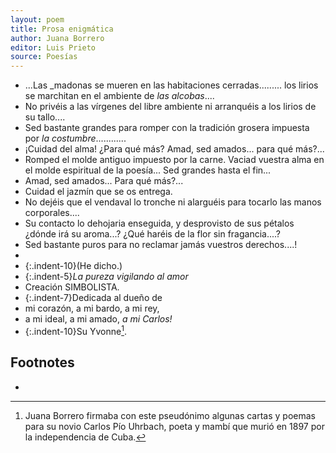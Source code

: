 ```yaml
---
layout: poem
title: Prosa enigmática
author: Juana Borrero
editor: Luis Prieto
source: Poesías 
---
```


- ...Las _madonas se mueren en las habitaciones cerradas......... los lirios se marchitan en el ambiente de _las alcobas_....
- No privéis a las vírgenes del libre ambiente ni arranquéis a los lirios de su tallo....
- Sed bastante grandes para romper con la tradición grosera impuesta por _la costumbre_............
- ¡Cuidad del alma! ¿Para qué más? Amad, sed amados... para qué más?...
- Romped el molde antiguo impuesto por la carne. Vaciad vuestra alma en el molde espiritual de la poesía... Sed grandes hasta el fin...
- Amad, sed amados... Para qué más?... 
- Cuidad el jazmín que se os entrega. 
- No dejéis que el vendaval lo tronche ni alarguéis para tocarlo las manos corporales....
- Su contacto lo dehojaria enseguida, y desprovisto de sus pétalos ¿dónde irá su aroma...? ¿Qué haréis de la flor sin fragancia....? 
- Sed bastante puros para no reclamar jamás vuestros derechos....!
- 
- {:.indent-10}(He dicho.)
- {:.indent-5}_La pureza vigilando al amor_
- Creación SIMBOLISTA.
- {:.indent-7}Dedicada al dueño de
- mi corazón, a mi bardo, a mi rey,
- a mi ideal, a mi amado, _a mi Carlos!_
- {:.indent-10}Su Yvonne[^fn1].

## Footnotes

- [^fn1]:Juana Borrero firmaba con este pseudónimo algunas cartas y poemas para su novio Carlos Pío Uhrbach, poeta y mambí que murió en 1897 por la independencia de Cuba.
